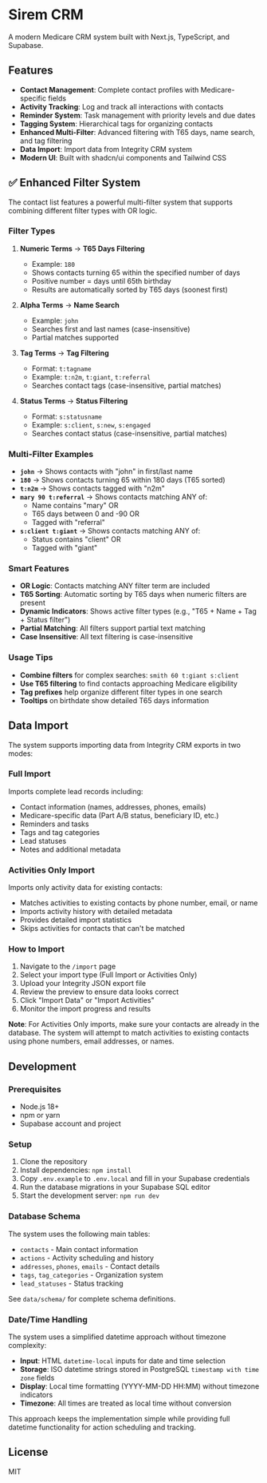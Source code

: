 # Sirem CRM

A modern Medicare CRM system built with Next.js, TypeScript, and Supabase.

## Features

- **Contact Management**: Complete contact profiles with Medicare-specific fields
- **Activity Tracking**: Log and track all interactions with contacts
- **Reminder System**: Task management with priority levels and due dates
- **Tagging System**: Hierarchical tags for organizing contacts
- **Enhanced Multi-Filter**: Advanced filtering with T65 days, name search, and tag filtering
- **Data Import**: Import data from Integrity CRM system
- **Modern UI**: Built with shadcn/ui components and Tailwind CSS

## ✅ Enhanced Filter System

The contact list features a powerful multi-filter system that supports combining different filter types with OR logic.

### Filter Types

1. **Numeric Terms** → **T65 Days Filtering**
   - Example: `180`
   - Shows contacts turning 65 within the specified number of days
   - Positive number = days until 65th birthday
   - Results are automatically sorted by T65 days (soonest first)

2. **Alpha Terms** → **Name Search**
   - Example: `john`
   - Searches first and last names (case-insensitive)
   - Partial matches supported

3. **Tag Terms** → **Tag Filtering**
   - Format: `t:tagname`
   - Example: `t:n2m`, `t:giant`, `t:referral`
   - Searches contact tags (case-insensitive, partial matches)

4. **Status Terms** → **Status Filtering**
   - Format: `s:statusname`
   - Example: `s:client`, `s:new`, `s:engaged`
   - Searches contact status (case-insensitive, partial matches)

### Multi-Filter Examples

- **`john`** → Shows contacts with "john" in first/last name
- **`180`** → Shows contacts turning 65 within 180 days (T65 sorted)
- **`t:n2m`** → Shows contacts tagged with "n2m"
- **`mary 90 t:referral`** → Shows contacts matching ANY of:
  - Name contains "mary" OR
  - T65 days between 0 and -90 OR
  - Tagged with "referral"
- **`s:client t:giant`** → Shows contacts matching ANY of:
  - Status contains "client" OR
  - Tagged with "giant"

### Smart Features

- **OR Logic**: Contacts matching ANY filter term are included
- **T65 Sorting**: Automatic sorting by T65 days when numeric filters are present
- **Dynamic Indicators**: Shows active filter types (e.g., "T65 + Name + Tag + Status filter")
- **Partial Matching**: All filters support partial text matching
- **Case Insensitive**: All text filtering is case-insensitive

### Usage Tips

- **Combine filters** for complex searches: `smith 60 t:giant s:client`
- **Use T65 filtering** to find contacts approaching Medicare eligibility
- **Tag prefixes** help organize different filter types in one search
- **Tooltips** on birthdate show detailed T65 days information

## Data Import

The system supports importing data from Integrity CRM exports in two modes:

### Full Import

Imports complete lead records including:

- Contact information (names, addresses, phones, emails)
- Medicare-specific data (Part A/B status, beneficiary ID, etc.)
- Reminders and tasks
- Tags and tag categories
- Lead statuses
- Notes and additional metadata

### Activities Only Import

Imports only activity data for existing contacts:

- Matches activities to existing contacts by phone number, email, or name
- Imports activity history with detailed metadata
- Provides detailed import statistics
- Skips activities for contacts that can't be matched

### How to Import

1. Navigate to the `/import` page
2. Select your import type (Full Import or Activities Only)
3. Upload your Integrity JSON export file
4. Review the preview to ensure data looks correct
5. Click "Import Data" or "Import Activities"
6. Monitor the import progress and results

**Note**: For Activities Only imports, make sure your contacts are already in the database. The system will attempt to match activities to existing contacts using phone numbers, email addresses, or names.

## Development

### Prerequisites

- Node.js 18+
- npm or yarn
- Supabase account and project

### Setup

1. Clone the repository
2. Install dependencies: `npm install`
3. Copy `.env.example` to `.env.local` and fill in your Supabase credentials
4. Run the database migrations in your Supabase SQL editor
5. Start the development server: `npm run dev`

### Database Schema

The system uses the following main tables:

- `contacts` - Main contact information
- `actions` - Activity scheduling and history
- `addresses`, `phones`, `emails` - Contact details
- `tags`, `tag_categories` - Organization system
- `lead_statuses` - Status tracking

See `data/schema/` for complete schema definitions.

### Date/Time Handling

The system uses a simplified datetime approach without timezone complexity:

- **Input**: HTML `datetime-local` inputs for date and time selection
- **Storage**: ISO datetime strings stored in PostgreSQL `timestamp with time zone` fields
- **Display**: Local time formatting (YYYY-MM-DD HH:MM) without timezone indicators
- **Timezone**: All times are treated as local time without conversion

This approach keeps the implementation simple while providing full datetime functionality for action scheduling and tracking.

## License

MIT
